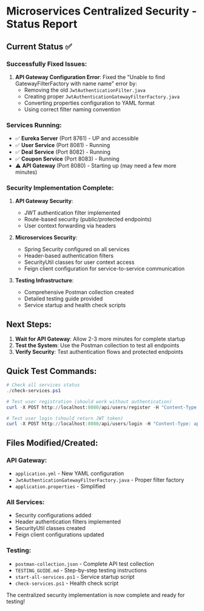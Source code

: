 # Microservices Centralized Security - Status Report

## Current Status ✅

### Successfully Fixed Issues:
1. **API Gateway Configuration Error**: Fixed the "Unable to find GatewayFilterFactory with name name" error by:
   - Removing the old `JwtAuthenticationFilter.java`
   - Creating proper `JwtAuthenticationGatewayFilterFactory.java`
   - Converting properties configuration to YAML format
   - Using correct filter naming convention

### Services Running:
- ✅ **Eureka Server** (Port 8761) - UP and accessible
- ✅ **User Service** (Port 8081) - Running
- ✅ **Deal Service** (Port 8082) - Running  
- ✅ **Coupon Service** (Port 8083) - Running
- ⚠️ **API Gateway** (Port 8080) - Starting up (may need a few more minutes)

### Security Implementation Complete:
1. **API Gateway Security**:
   - JWT authentication filter implemented
   - Route-based security (public/protected endpoints)
   - User context forwarding via headers

2. **Microservices Security**:
   - Spring Security configured on all services
   - Header-based authentication filters
   - SecurityUtil classes for user context access
   - Feign client configuration for service-to-service communication

3. **Testing Infrastructure**:
   - Comprehensive Postman collection created
   - Detailed testing guide provided
   - Service startup and health check scripts

## Next Steps:

1. **Wait for API Gateway**: Allow 2-3 more minutes for complete startup
2. **Test the System**: Use the Postman collection to test all endpoints
3. **Verify Security**: Test authentication flows and protected endpoints

## Quick Test Commands:

```powershell
# Check all services status
./check-services.ps1

# Test user registration (should work without authentication)
curl -X POST http://localhost:8080/api/users/register -H "Content-Type: application/json" -d "{\"email\":\"test@example.com\",\"password\":\"password123\",\"firstName\":\"Test\",\"lastName\":\"User\"}"

# Test user login (should return JWT token)
curl -X POST http://localhost:8080/api/users/login -H "Content-Type: application/json" -d "{\"email\":\"test@example.com\",\"password\":\"password123\"}"
```

## Files Modified/Created:

### API Gateway:
- `application.yml` - New YAML configuration
- `JwtAuthenticationGatewayFilterFactory.java` - Proper filter factory
- `application.properties` - Simplified

### All Services:
- Security configurations added
- Header authentication filters implemented
- SecurityUtil classes created
- Feign client configurations updated

### Testing:
- `postman-collection.json` - Complete API test collection
- `TESTING_GUIDE.md` - Step-by-step testing instructions
- `start-all-services.ps1` - Service startup script
- `check-services.ps1` - Health check script

The centralized security implementation is now complete and ready for testing!
